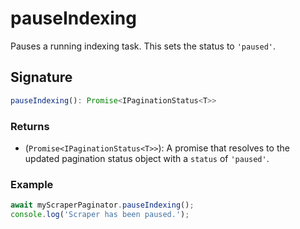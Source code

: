 # pauseIndexing

Pauses a running indexing task. This sets the status to `'paused'`.

## Signature

```typescript
pauseIndexing(): Promise<IPaginationStatus<T>>
```

### Returns

- (`Promise<IPaginationStatus<T>>`): A promise that resolves to the updated pagination status object with a `status` of `'paused'`.

### Example

```typescript
await myScraperPaginator.pauseIndexing();
console.log('Scraper has been paused.');
```
